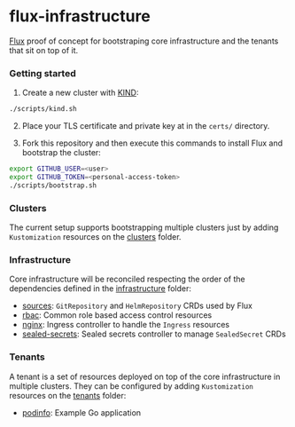 # flux-infrastructure

[Flux](https://fluxcd.io/) proof of concept for bootstraping core infrastructure and the tenants that sit on top of it.

### Getting started

1. Create a new cluster with [KIND](https://kind.sigs.k8s.io/):
```bash
./scripts/kind.sh
``` 

2. Place your TLS certificate and private key at in the `certs/` directory.

3. Fork this repository and then execute this commands to install Flux and bootstrap the cluster:
```bash
export GITHUB_USER=<user>
export GITHUB_TOKEN=<personal-access-token>
./scripts/bootstrap.sh
``` 

### Clusters

The current setup supports bootstrapping multiple clusters just by adding `Kustomization` resources on the [clusters](./clusters) folder.

### Infrastructure

Core infrastructure will be reconciled respecting the order of the dependencies defined in the [infrastructure](./infrastructure) folder:
- [sources](./infrastructure/sources): `GitRepository` and `HelmRepository` CRDs used by Flux
- [rbac](./infrastructure/rbac): Common role based access control resources
- [nginx](https://github.com/kubernetes/ingress-nginx): Ingress controller to handle the `Ingress` resources
- [sealed-secrets](https://github.com/bitnami-labs/sealed-secrets): Sealed secrets controller to manage `SealedSecret` CRDs

### Tenants

A tenant is a set of resources deployed on top of the core infrastructure in multiple clusters. They can be configured by adding `Kustomization` resources on the [tenants](./tenants) folder:
- [podinfo](https://github.com/mmontes11/flux-tenant-podinfo): Example Go application